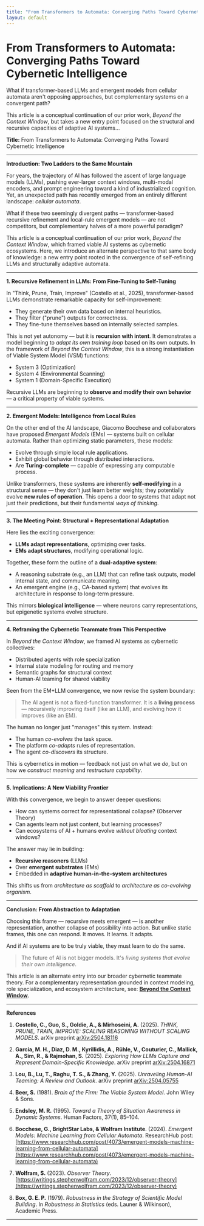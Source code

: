 ```yaml
---
title: "From Transformers to Automata: Converging Paths Toward Cybernetic Intelligence"
layout: default
---
```


# From Transformers to Automata: Converging Paths Toward Cybernetic Intelligence

What if transformer-based LLMs and emergent models from cellular automata aren't opposing approaches, but complementary systems on a convergent path?

This article is a conceptual continuation of our prior work, *Beyond the Context Window*, but takes a new entry point focused on the structural and recursive capacities of adaptive AI systems...

**Title:**
From Transformers to Automata: Converging Paths Toward Cybernetic Intelligence

---

**Introduction: Two Ladders to the Same Mountain**

For years, the trajectory of AI has followed the ascent of large language models (LLMs), pushing ever-larger context windows, multi-modal encoders, and prompt engineering toward a kind of industrialized cognition. Yet, an unexpected path has recently emerged from an entirely different landscape: *cellular automata*.

What if these two seemingly divergent paths — transformer-based recursive refinement and local-rule emergent models — are not competitors, but complementary halves of a more powerful paradigm?

This article is a conceptual continuation of our prior work, *Beyond the Context Window*, which framed viable AI systems as cybernetic ecosystems. Here, we introduce an alternate perspective to that same body of knowledge: a new entry point rooted in the convergence of self-refining LLMs and structurally adaptive automata.

---

**1. Recursive Refinement in LLMs: From Fine-Tuning to Self-Tuning**

In "Think, Prune, Train, Improve" (Costello et al., 2025), transformer-based LLMs demonstrate remarkable capacity for self-improvement:

* They generate their own data based on internal heuristics.
* They filter ("prune") outputs for correctness.
* They fine-tune themselves based on internally selected samples.

This is not yet autonomy — but it is **recursion with intent**. It demonstrates a model beginning to *adapt its own training loop* based on its own outputs. In the framework of *Beyond the Context Window*, this is a strong instantiation of Viable System Model (VSM) functions:

* System 3 (Optimization)
* System 4 (Environmental Scanning)
* System 1 (Domain-Specific Execution)

Recursive LLMs are beginning to **observe and modify their own behavior** — a critical property of viable systems.

---

**2. Emergent Models: Intelligence from Local Rules**

On the other end of the AI landscape, Giacomo Bocchese and collaborators have proposed *Emergent Models* (EMs) — systems built on cellular automata. Rather than optimizing static parameters, these models:

* Evolve through simple local rule applications.
* Exhibit global behavior through distributed interactions.
* Are **Turing-complete** — capable of expressing any computable process.

Unlike transformers, these systems are inherently **self-modifying** in a structural sense — they don't just learn better weights; they potentially evolve **new rules of operation**. This opens a door to systems that adapt not just their predictions, but their fundamental *ways of thinking*.

---

**3. The Meeting Point: Structural + Representational Adaptation**

Here lies the exciting convergence:

* **LLMs adapt representations**, optimizing over tasks.
* **EMs adapt structures**, modifying operational logic.

Together, these form the outline of a **dual-adaptive system**:

* A reasoning substrate (e.g., an LLM) that can refine task outputs, model internal state, and communicate meaning.
* An emergent engine (e.g., CA-based system) that evolves its architecture in response to long-term pressure.

This mirrors **biological intelligence** — where neurons carry representations, but epigenetic systems evolve structure.

---

**4. Reframing the Cybernetic Teammate from This Perspective**

In *Beyond the Context Window*, we framed AI systems as cybernetic collectives:

* Distributed agents with role specialization
* Internal state modeling for routing and memory
* Semantic graphs for structural context
* Human-AI teaming for shared viability

Seen from the EM+LLM convergence, we now revise the system boundary:

> The AI agent is not a fixed-function transformer. It is a **living process** — recursively improving itself (like an LLM), and evolving how it improves (like an EM).

The human no longer just "manages" this system. Instead:

* The human *co-evolves* the task space.
* The platform *co-adapts* rules of representation.
* The agent *co-discovers* its structure.

This is cybernetics in motion — feedback not just on what we *do*, but on how we *construct meaning* and *restructure capability*.

---

**5. Implications: A New Viability Frontier**

With this convergence, we begin to answer deeper questions:

* How can systems correct for representational collapse? (Observer Theory)
* Can agents learn not just content, but learning processes?
* Can ecosystems of AI + humans evolve *without bloating* context windows?

The answer may lie in building:

* **Recursive reasoners** (LLMs)
* Over **emergent substrates** (EMs)
* Embedded in **adaptive human-in-the-system architectures**

This shifts us from *architecture as scaffold* to *architecture as co-evolving organism*.

---

**Conclusion: From Abstraction to Adaptation**

Choosing this frame — recursive meets emergent — is another representation, another collapse of possibility into action. But unlike static frames, this one can respond. It moves. It learns. It adapts.

And if AI systems are to be truly viable, they must learn to do the same.

> The future of AI is not bigger models. It's *living systems that evolve their own intelligence*.

This article is an alternate entry into our broader cybernetic teammate theory. For a complementary representation grounded in context modeling, role specialization, and ecosystem architecture, see: [**Beyond the Context Window**](link-to-article).

---

**References**

1. **Costello, C., Guo, S., Goldie, A., & Mirhoseini, A.** (2025). *THINK, PRUNE, TRAIN, IMPROVE: SCALING REASONING WITHOUT SCALING MODELS*. arXiv preprint [arXiv:2504.18116](https://arxiv.org/abs/2504.18116)

2. **Garcia, M. H., Diaz, D. M., Kyrillidis, A., Rühle, V., Couturier, C., Mallick, A., Sim, R., & Rajmohan, S.** (2025). *Exploring How LLMs Capture and Represent Domain-Specific Knowledge*. arXiv preprint [arXiv:2504.16871](https://arxiv.org/abs/2504.16871)

3. **Lou, B., Lu, T., Raghu, T. S., & Zhang, Y.** (2025). *Unraveling Human-AI Teaming: A Review and Outlook*. arXiv preprint [arXiv:2504.05755](https://arxiv.org/abs/2504.05755)

4. **Beer, S.** (1981). *Brain of the Firm: The Viable System Model*. John Wiley & Sons.

5. **Endsley, M. R.** (1995). *Toward a Theory of Situation Awareness in Dynamic Systems*. Human Factors, 37(1), 85–104.

6. **Bocchese, G., BrightStar Labs, & Wolfram Institute**. (2024). *Emergent Models: Machine Learning from Cellular Automata*. ResearchHub post: [https://www.researchhub.com/post/4073/emergent-models-machine-learning-from-cellular-automata](https://www.researchhub.com/post/4073/emergent-models-machine-learning-from-cellular-automata)

7. **Wolfram, S.** (2023). *Observer Theory*. [https://writings.stephenwolfram.com/2023/12/observer-theory](https://writings.stephenwolfram.com/2023/12/observer-theory)

8. **Box, G. E. P.** (1979). *Robustness in the Strategy of Scientific Model Building*. In *Robustness in Statistics* (eds. Launer & Wilkinson), Academic Press.

---

